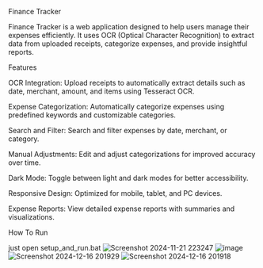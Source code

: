 Finance Tracker

Finance Tracker is a web application designed to help users manage their expenses efficiently. It uses OCR (Optical Character Recognition) to extract data from uploaded receipts, categorize expenses, and provide insightful reports.

Features

OCR Integration: Upload receipts to automatically extract details such as date, merchant, amount, and items using Tesseract OCR.

Expense Categorization: Automatically categorize expenses using predefined keywords and customizable categories.

Search and Filter: Search and filter expenses by date, merchant, or category.

Manual Adjustments: Edit and adjust categorizations for improved accuracy over time.

Dark Mode: Toggle between light and dark modes for better accessibility.

Responsive Design: Optimized for mobile, tablet, and PC devices.

Expense Reports: View detailed expense reports with summaries and visualizations.




How To Run 

just open setup_and_run.bat
![Screenshot 2024-11-21 223247](https://github.com/user-attachments/assets/cb4cc074-e5f9-4408-b2db-f3bf3e1be0fd)
![image](https://github.com/user-attachments/assets/6f926c9c-f4c4-470a-92c0-93125fe677e9)
![Screenshot 2024-12-16 201929](https://github.com/user-attachments/assets/45d84e00-df1c-4fdc-ad34-52a251fe0ac7)
![Screenshot 2024-12-16 201918](https://github.com/user-attachments/assets/654952db-a394-426f-a806-cd9627272621)

